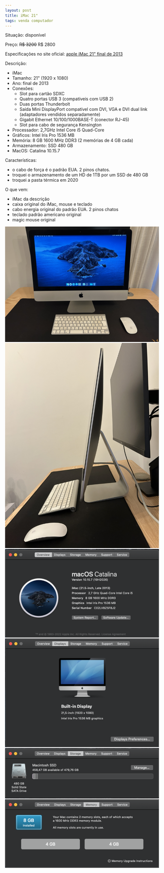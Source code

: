 ```yaml
---
layout: post
title: iMac 21"
tags: venda computador
---
```

Situação: disponível

Preço: ~~R$ 3200~~ R$ 2800

Especificações no site oficial: <a target="_blank" href="https://support.apple.com/pt-br/111967">apple iMac 21" final de 2013</a>

Descrição:
- iMac
- Tamanho: 21" (1920 x 1080)
- Ano: final de 2013
- Conexões: 
  - Slot para cartão SDXC
  - Quatro portas USB 3 (compatíveis com USB 2)
  - Duas portas Thunderbolt
  - Saída Mini DisplayPort compatível com DVI, VGA e DVI dual link (adaptadores vendidos separadamente)
  - Gigabit Ethernet 10/100/1000BASE-T (conector RJ-45)
  - Slot para cabo de segurança Kensington
- Processador: 2,7GHz Intel Core i5 Quad-Core
- Gráficos: Intel Iris Pro 1536 MB
- Memória: 8 GB 1600 MHz DDR3 (2 memórias de 4 GB cada)
- Armazenamento: SSD 480 GB
- MacOS: Catalina 10.15.7

Características:
- o cabo de força é o padrão EUA. 2 pinos chatos.
- troquei o armazenamento de um HD de 1TB por um SSD de 480 GB
- troquei a pasta térmica em 2020

O que vem:
- iMac da descrição
- caixa original do iMac, mouse e teclado
- cabo energia original do padrão EUA. 2 pinos chatos
- teclado padrão americano original
- magic mouse original

![](/assets/imac01.jpg)
![](/assets/imac02.jpg)
![](/assets/imac03.png)
![](/assets/imac04.png)
![](/assets/imac05.png)
![](/assets/imac06.png)

